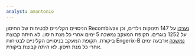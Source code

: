 ```yaml
---
analyst: amantonio
---
```


הניסויים הקליניים לבטיחות של החיסון Recombivax [נערכו](https://www.fda.gov/downloads/biologicsbloodvaccines/vaccines/approvedproducts/ucm110114.pdf) על 147 תינוקות וילדים, וכן על 1252 בוגרים. תקופת המעקב נמשכה 5 ימים אחרי כל מנת חיסון. לא היתה קבוצת ביקורת.
תקופת המעקב בניסויים הקליניים לבטיחות Engerix-B [נמשכה](https://www.fda.gov/downloads/BiologicsBloodVaccines/Vaccines/ApprovedProducts/UCM224503.pdf) ארבעה ימים אחרי כל מנת חיסון. לא היתה קבוצת ביקורת.
